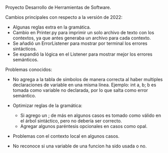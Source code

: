 Proyecto Desarrollo de Herramientas de Software.

Cambios principales con respecto a la versión de 2022:

- Algunas reglas extra en la gramática.
- Cambio en Printer.py para imprimir un solo archivo de texto con los contextos, ya que antes generaba un archivo para cada contexto.
- Se añadió un ErrorListener para mostrar por terminal los errores sintácticos.
- Se expandió la lógica en el Listener para mostrar mejor los errores semánticos.

Problemas conocidos:

- No agrega a la tabla de símbolos de manera correcta al haber multiples declaraciones de variable en una misma línea. 
    Ejemplo: int a, b; 
    b es tomada como variable no declarada, por lo que salta como error semántico.

- Optimizar reglas de la gramática:
    - Si agrego un ; de más en algunos casos es tomado como válido en el árbol sintáctico, pero no debería ser correcto.
    - Agregar algunos paréntesis opcionales en casos como opal.

- Problemas con el contexto local en algunos casos.

- No reconoce si una variable de una funcion ha sido usada o no.

